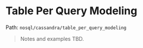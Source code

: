 # Table Per Query Modeling

Path: `nosql/cassandra/table_per_query_modeling`

> Notes and examples TBD.
